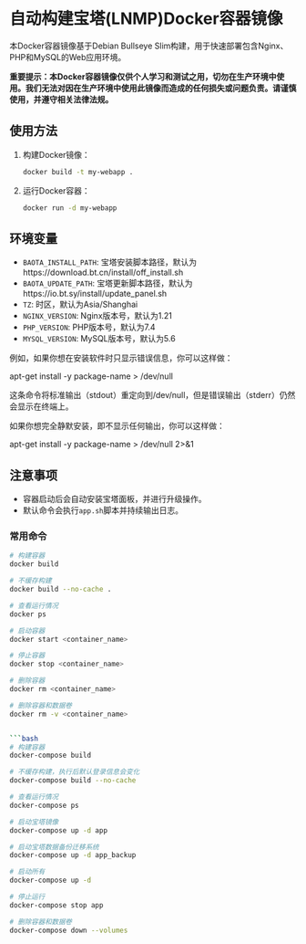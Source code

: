 # 自动构建宝塔(LNMP)Docker容器镜像

本Docker容器镜像基于Debian Bullseye Slim构建，用于快速部署包含Nginx、PHP和MySQL的Web应用环境。

**重要提示：本Docker容器镜像仅供个人学习和测试之用，切勿在生产环境中使用。我们无法对因在生产环境中使用此镜像而造成的任何损失或问题负责。请谨慎使用，并遵守相关法律法规。**

## 使用方法

1. 构建Docker镜像：
    ```bash
    docker build -t my-webapp .
    ```

2. 运行Docker容器：
    ```bash
    docker run -d my-webapp
    ```

## 环境变量

- `BAOTA_INSTALL_PATH`: 宝塔安装脚本路径，默认为https://download.bt.cn/install/off_install.sh
- `BAOTA_UPDATE_PATH`: 宝塔更新脚本路径，默认为https://io.bt.sy/install/update_panel.sh
- `TZ`: 时区，默认为Asia/Shanghai
- `NGINX_VERSION`: Nginx版本号，默认为1.21
- `PHP_VERSION`: PHP版本号，默认为7.4
- `MYSQL_VERSION`: MySQL版本号，默认为5.6

例如，如果你想在安装软件时只显示错误信息，你可以这样做：

apt-get install -y package-name > /dev/null

这条命令将标准输出（stdout）重定向到/dev/null，但是错误输出（stderr）仍然会显示在终端上。

如果你想完全静默安装，即不显示任何输出，你可以这样做：

apt-get install -y package-name > /dev/null 2>&1


## 注意事项

- 容器启动后会自动安装宝塔面板，并进行升级操作。
- 默认命令会执行`app.sh`脚本并持续输出日志。

### 常用命令
```bash
# 构建容器
docker build

# 不缓存构建
docker build --no-cache .

# 查看运行情况
docker ps

# 启动容器
docker start <container_name>

# 停止容器
docker stop <container_name>

# 删除容器
docker rm <container_name>

# 删除容器和数据卷
docker rm -v <container_name>


```bash
# 构建容器
docker-compose build

# 不缓存构建，执行后默认登录信息会变化
docker-compose build --no-cache

# 查看运行情况
docker-compose ps

# 启动宝塔镜像
docker-compose up -d app

# 启动宝塔数据备份迁移系统
docker-compose up -d app_backup

# 启动所有
docker-compose up -d

# 停止运行
docker-compose stop app

# 删除容器和数据卷
docker-compose down --volumes

```

